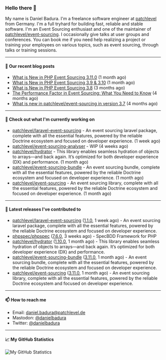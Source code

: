 ### Hello there 👋

My name is Daniel Badura. I'm a freelance software engineer at [patchlevel](https://patchlevel.de) from Germany. I'm a full tryhard for building fast, reliable and stable software.
I'm an Event Sourcing enthusiast and one of the maintainer of [patchlevel/event-sourcing](https://github.com/patchlevel/event-sourcing). I occasionally give talks at user groups and conferences.
You can book me if you need help realizing a project or training your employees on various topics, such as event sourcing, through talks or training sessions.

---

#### 📝 Our recent blog posts


- [What is New in PHP Event Sourcing 3.11.0](https://patchlevel.de/blog/what-is-new-in-php-event-sourcing-3-11) (1 month ago)
- [What is New in PHP Event Sourcing 3.9 &amp; 3.10](https://patchlevel.de/blog/what-is-new-in-php-event-sourcing-3-9-and-3-10) (1 month ago)
- [What is New in PHP Event Sourcing 3.8](https://patchlevel.de/blog/what-is-new-in-php-event-sourcing-3-8) (3 months ago)
- [The Performance Factor in Event Sourcing: What You Need to Know](https://patchlevel.de/blog/the-performance-factor-in-event-sourcing) (4 months ago)
- [What is new in patchlevel/event-sourcing in version 3.7](https://patchlevel.de/blog/what-is-new-in-php-event-sourcing-3-7) (4 months ago)

---

#### 👷 Check out what I'm currently working on

- [patchlevel/laravel-event-sourcing](https://github.com/patchlevel/laravel-event-sourcing) - An event sourcing laravel package, complete with all the essential features, powered by the reliable Doctrine ecosystem and focused on developer experience. (1 week ago)
- [patchlevel/event-sourcing-analyser](https://github.com/patchlevel/event-sourcing-analyser) - WIP (4 weeks ago)
- [patchlevel/hydrator](https://github.com/patchlevel/hydrator) - This library enables seamless hydration of objects to arrays—and back again. It’s optimized for both developer experience (DX) and performance. (1 month ago)
- [patchlevel/event-sourcing-bundle](https://github.com/patchlevel/event-sourcing-bundle) - An event sourcing bundle, complete with all the essential features, powered by the reliable Doctrine ecosystem and focused on developer experience. (1 month ago)
- [patchlevel/event-sourcing](https://github.com/patchlevel/event-sourcing) - An event sourcing library, complete with all the essential features,  powered by the reliable Doctrine ecosystem and focused on developer experience. (1 month ago)

---

#### 🔭 Latest releases I've contributed to

- [patchlevel/laravel-event-sourcing](https://github.com/patchlevel/laravel-event-sourcing) ([1.1.0](https://github.com/patchlevel/laravel-event-sourcing/releases/tag/1.1.0), 1 week ago) - An event sourcing laravel package, complete with all the essential features, powered by the reliable Doctrine ecosystem and focused on developer experience.
- [phpspec/phpspec](https://github.com/phpspec/phpspec) ([7.6.0](https://github.com/phpspec/phpspec/releases/tag/7.6.0), 3 weeks ago) - SpecBDD Framework for PHP
- [patchlevel/hydrator](https://github.com/patchlevel/hydrator) ([1.10.0](https://github.com/patchlevel/hydrator/releases/tag/1.10.0), 1 month ago) - This library enables seamless hydration of objects to arrays—and back again. It’s optimized for both developer experience (DX) and performance.
- [patchlevel/event-sourcing-bundle](https://github.com/patchlevel/event-sourcing-bundle) ([3.11.0](https://github.com/patchlevel/event-sourcing-bundle/releases/tag/3.11.0), 1 month ago) - An event sourcing bundle, complete with all the essential features, powered by the reliable Doctrine ecosystem and focused on developer experience.
- [patchlevel/event-sourcing](https://github.com/patchlevel/event-sourcing) ([3.11.0](https://github.com/patchlevel/event-sourcing/releases/tag/3.11.0), 1 month ago) - An event sourcing library, complete with all the essential features,  powered by the reliable Doctrine ecosystem and focused on developer experience.

---

#### 📫 How to reach me

- Email: [daniel.badura@patchlevel.de](mailto:daniel.badura@patchlevel.de)
- Mastodon: <a rel="me" href="https://phpc.social/@danielbadura">@danielbadura</a>
- Twitter: [@danielbadura](https://twitter.com/danielbadura)

---

#### 📈 My GitHub Statistics

![My GitHub Statistics](https://github-readme-stats.vercel.app/api?username=DanielBadura&show_icons=true&count_private=true&hide_title=true)
